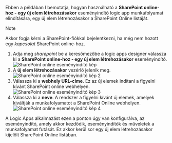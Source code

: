 Ebben a példában I bemutatja, hogyan használható a **SharePoint online-hoz - egy új elem létrehozásakor** eseményindító logic app munkafolyamat elindítására, egy új elem létrehozásakor a SharePoint Online listáját.

> [!NOTE]
> Akkor fogja kérni a SharePoint-fiókkal bejelentkezni, ha még nem hozott egy *kapcsolat* SharePoint online-hoz.  
> 
> 

1. Adja meg *sharepoint* be a keresőmezőbe a logic apps designer válassza ki a **SharePoint online-hoz - egy új elem létrehozásakor** eseményindító.  
   ![SharePoint online eseményindító kép ](./media/connectors-create-api-sharepointonline/trigger-1.png)  
2. A **új elem létrehozásakor** vezérlő jelenik meg.  
   ![SharePoint online eseményindító kép 2](./media/connectors-create-api-sharepointonline/trigger-2.png)   
3. Válassza ki a **webhely URL-címe**. Ez az új elemek indítani a figyelni kívánt SharePoint online webhelyen.  
   ![SharePoint online eseményindító kép 3](./media/connectors-create-api-sharepointonline/trigger-3.png)   
4. Válassza ki a **neve**. A rendszer a figyelni kívánt új elemek, amelyek kiváltják a munkafolyamatot a SharePoint Online webhelyen.  
   ![SharePoint online eseményindító kép 4](./media/connectors-create-api-sharepointonline/trigger-4.png)   

A Logic Apps alkalmazást ezen a ponton úgy van konfigurálva, az eseményindító, amely akkor kezdődik, eseményindítók és műveletek a munkafolyamat futását. Ez akkor kerül sor egy új elem létrehozásakor kijelölt SharePoint Online listában.  

